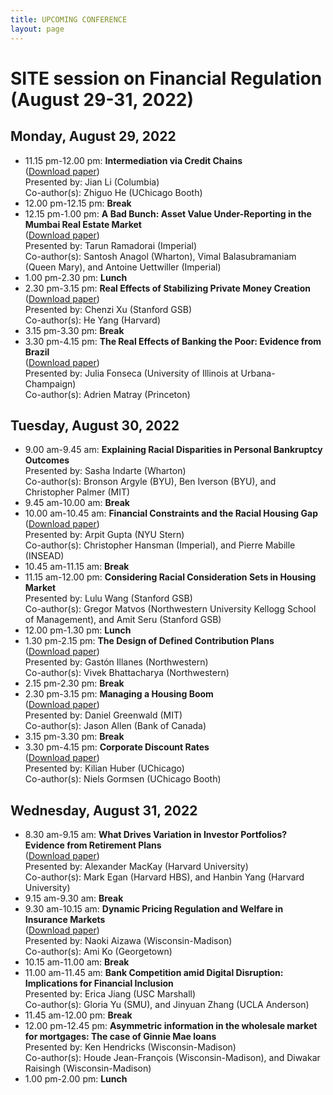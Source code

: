 ```yaml
---
title: UPCOMING CONFERENCE
layout: page
---
```


# SITE session on Financial Regulation (August 29-31, 2022)

## Monday, August 29, 2022

* 11.15 pm-12.00 pm:  **Intermediation via Credit Chains**\
([Download paper](https://www.nber.org/system/files/working_papers/w29632/w29632.pdf))\
Presented by: Jian Li (Columbia)\
Co-author(s): Zhiguo He (UChicago Booth)
* 12.00 pm-12.15 pm: **Break**
*	12.15 pm-1.00 pm: **A Bad Bunch: Asset Value Under-Reporting in the Mumbai Real Estate Market**\
([Download paper](https://papers.ssrn.com/sol3/papers.cfm?abstract_id=4055401))\
Presented by: Tarun Ramadorai (Imperial)\
Co-author(s): Santosh Anagol (Wharton), Vimal Balasubramaniam (Queen Mary), and Antoine Uettwiller (Imperial)
* 1.00 pm-2.30 pm: **Lunch**
*	2.30 pm-3.15 pm: **Real Effects of Stabilizing Private Money Creation**\
([Download paper](https://chenzi-xu.com/docs/nationalbanks_xu_yang.pdf))\
Presented by: Chenzi Xu (Stanford GSB)\
Co-author(s): He Yang (Harvard)
*	3.15 pm-3.30 pm: **Break**
*	3.30 pm-4.15 pm: **The Real Effects of Banking the Poor: Evidence from Brazil**\
([Download paper](https://www.nber.org/system/files/working_papers/w30057/w30057.pdf))\
Presented by: Julia Fonseca (University of Illinois at Urbana-Champaign)\
Co-author(s): Adrien Matray (Princeton)

## Tuesday, August 30, 2022
*	9.00 am-9.45 am: **Explaining Racial Disparities in Personal Bankruptcy Outcomes**\
Presented by: Sasha Indarte (Wharton)\
Co-author(s): Bronson Argyle (BYU), Ben Iverson (BYU), and Christopher Palmer (MIT)
*	9.45 am-10.00 am: **Break**
*	10.00 am-10.45 am: **Financial Constraints and the Racial Housing Gap**\
([Download paper](https://papers.ssrn.com/sol3/Delivery.cfm/SSRN_ID4163828_code3174931.pdf?abstractid=3969433&mirid=1))\
Presented by: Arpit Gupta (NYU Stern)\
Co-author(s): Christopher Hansman (Imperial), and Pierre Mabille (INSEAD)
*	10.45 am-11.15 am: **Break**
*	11.15 am-12.00 pm: **Considering Racial Consideration Sets in Housing Market**\
Presented by: Lulu Wang (Stanford GSB)\
Co-author(s): Gregor Matvos (Northwestern University Kellogg School of Management), and Amit Seru (Stanford GSB)
*	12.00 pm-1.30 pm: **Lunch**
*	1.30 pm-2.15 pm: **The Design of Defined Contribution Plans**\
([Download paper](https://www.nber.org/system/files/working_papers/w29981/w29981.pdf))\
Presented by: Gastón Illanes (Northwestern)\
Co-author(s): Vivek Bhattacharya (Northwestern)
*	2.15 pm-2.30 pm: **Break**
*	2.30 pm-3.15 pm: **Managing a Housing Boom**\
([Download paper](http://www.dlgreenwald.com/uploads/4/5/2/8/45280895/cdn_draft.pdf))\
Presented by: Daniel Greenwald (MIT)\
Co-author(s): Jason Allen (Bank of Canada)
*	3.15 pm-3.30 pm: **Break**
*	3.30 pm-4.15 pm: **Corporate Discount Rates**\
([Download paper](https://kilianhuber.github.io/website/GormsenHuber2022.pdf))\
Presented by: Kilian Huber (UChicago)\
Co-author(s): Niels Gormsen (UChicago Booth)

## Wednesday, August 31, 2022
*	8.30 am-9.15 am: **What Drives Variation in Investor Portfolios? Evidence from Retirement Plans**\
([Download paper](https://alexandermackay.org/files/What%20Drives%20Variation%20in%20Investor%20Portfolios%20-%20Evidence%20from%20Retirement%20Plans.pdf))\
Presented by: Alexander MacKay (Harvard University)\
Co-author(s): Mark Egan (Harvard HBS), and Hanbin Yang (Harvard University)
*	9.15 am-9.30 am: **Break**
*	9.30 am-10.15 am: **Dynamic Pricing Regulation and Welfare in Insurance Markets**\
([Download paper](http://www.ko-ami.com/uploads/1/0/5/9/105963965/aizawa_ko_nov2021.pdf))\
Presented by: Naoki Aizawa (Wisconsin-Madison)\
Co-author(s): Ami Ko (Georgetown)
*	10.15 am-11.00 am: **Break**
*	11.00 am-11.45 am: **Bank Competition amid Digital Disruption: Implications for Financial Inclusion**\
Presented by: Erica Jiang (USC Marshall)\
Co-author(s): Gloria Yu (SMU), and Jinyuan Zhang (UCLA Anderson)
*	11.45 am-12.00 pm: **Break**
*	12.00 pm-12.45 pm: **Asymmetric information in the wholesale market for mortgages: The case of Ginnie Mae loans**\
Presented by: Ken Hendricks (Wisconsin-Madison)\
Co-author(s): Houde Jean-François (Wisconsin-Madison), and Diwakar Raisingh (Wisconsin-Madison)
*	1.00 pm-2.00 pm: **Lunch**

